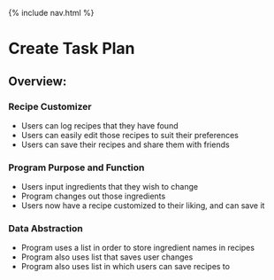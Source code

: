 {% include nav.html %}

# Create Task Plan
## Overview:
### Recipe Customizer
* Users can log recipes that they have found
* Users can easily edit those recipes to suit their preferences
* Users can save their recipes and share them with friends

### Program Purpose and Function
* Users input ingredients that they wish to change
* Program changes out those ingredients
* Users now have a recipe customized to their liking, and can save it

### Data Abstraction
* Program uses a list in order to store ingredient names in recipes
* Program also uses list that saves user changes
* Program also uses list in which users can save recipes to


